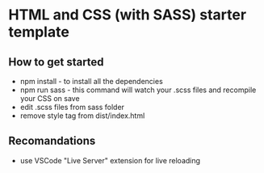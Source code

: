 # HTML and CSS (with SASS) starter template

## How to get started

- npm install - to install all the dependencies
- npm run sass - this command will watch your .scss files and recompile your CSS on save
- edit .scss files from sass folder
- remove style tag from dist/index.html

## Recomandations

- use VSCode "Live Server" extension for live reloading
